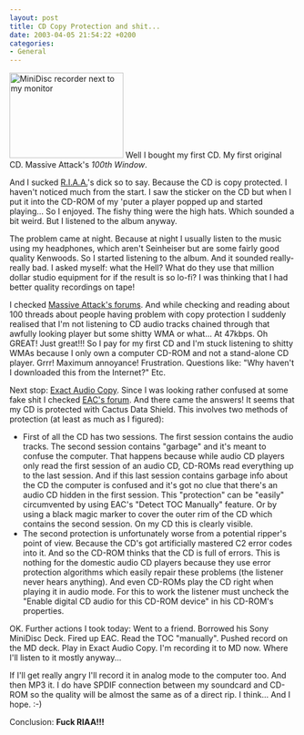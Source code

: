 ```yaml
---
layout: post
title: CD Copy Protection and shit...
date: 2003-04-05 21:54:22 +0200
categories:
- General
---
```

<a href="https://content.rusiczki.net/blogpics/minidisc-big.html" onclick="window.open('https://content.rusiczki.net/blogpics/minidisc-big.html','popup','width=640,height=480,scrollbars=no,resizable=no,toolbar=no,directories=no,location=no,menubar=no,status=no,left=0,top=0'); return false"><img src="https://content.rusiczki.net/blogpics/minidisc-big-thumb.jpg" width="200" height="150" border="0" class="postimage" alt="MiniDisc recorder next to my monitor"/></a> Well I bought my first CD. My first original CD. Massive Attack's <i>100th Window</i>.

And I sucked <a href="http://www.riaa.org" title="Those motherfuckers!">R.I.A.A.</a>'s dick so to say. Because the CD is copy protected. I haven't noticed much from the start. I saw the sticker on the CD but when I put it into the CD-ROM of my 'puter a player popped up and started playing... So I enjoyed. The fishy thing were the high hats. Which sounded a bit weird. But I listened to the album anyway.

The problem came at night. Because at night I usually listen to the music using my headphones, which aren't Seinheiser but are some fairly good quality Kenwoods. So I started listening to the album. And it sounded really-really bad. I asked myself: what the Hell? What do they use that million dollar studio equipment for if the result is so lo-fi? I was thinking that I had better quality recordings on tape!

I checked <a href="http://forums.massiveattack.co.uk">Massive Attack's forums</a>. And while checking and reading about 100 threads about people having problem with copy protection I suddenly realised that I'm not listening to CD audio tracks chained through that awfully looking player but some shitty WMA or what... At 47kbps. Oh GREAT! Just great!!! So I pay for my first CD and I'm stuck listening to shitty WMAs because I only own a computer CD-ROM and not a stand-alone CD player. Grrr! Maximum annoyance! Frustration. Questions like: "Why haven't I downloaded this from the Internet?" Etc.

Next stop: <a href="http://www.exactaudiocopy.de" title="The B.E.S.T. CD ripper program!">Exact Audio Copy</a>. Since I was looking rather confused at some fake shit I checked <a href="http://www.digital-inn.de/forumdisplay.php?forumid=14">EAC's forum</a>. And there came the answers! It seems that my CD is protected with Cactus Data Shield. This involves two methods of protection (at least as much as I figured):

<ul>
<li>First of all the CD has two sessions. The first session contains the audio tracks. The second session contains "garbage" and it's meant to confuse the computer. That happens because while audio CD players only read the first session of an audio CD, CD-ROMs read everything up to the last session. And if this last session contains garbage info about the CD the computer is confused and it's got no clue that there's an audio CD hidden in the first session. This "protection" can be "easily" circumvented by using EAC's "Detect TOC Manually" feature. Or by using a black magic marker to cover the outer rim of the CD which contains the second session. On my CD this is clearly visible.</li>
<li>The second protection is unfortunately worse from a potential ripper's point of view. Because the CD's got artificially mastered C2 error codes into it. And so the CD-ROM thinks that the CD is full of errors. This is nothing for the domestic audio CD players because they use error protection algorithms which easily repair these problems (the listener never hears anything). And even CD-ROMs play the CD right when playing it in audio mode. For this to work the listener must uncheck the "Enable digital CD audio for this CD-ROM device" in his CD-ROM's properties.</li>
</ul>
OK. Further actions I took today: Went to a friend. Borrowed his Sony MiniDisc Deck. Fired up EAC. Read the TOC "manually". Pushed record on the MD deck. Play in Exact Audio Copy. I'm recording it to MD now. Where I'll listen to it mostly anyway...

If I'll get really angry I'll record it in analog mode to the computer too. And then MP3 it. I do have SPDIF connection between my soundcard and CD-ROM so the quality will be almost the same as of a direct rip. I think... And I hope. :-)

Conclusion: <b>Fuck RIAA!!!</b>
